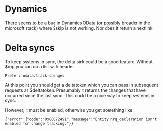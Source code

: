 # Dynamics

There seems to be a bug in Dynamics OData (or possibly broader in the microsoft stack) where $skip is not working.
Nor does it return a nextlink 

# Delta syncs

To keep systems in sync, the delta sink could be a good feature. Without $top you can do a list with header

```
Prefer: odata.track-changes
```

At this point you should get a deltatoken which you can pass in subsequent requests as $deltatoken. Presumably it returns the changes that have occurred since the last sync.
This could be a nice way to keep systems in sync.

However, it must be enabled, otherwise you get something like:

```
{"error":{"code":"0x80072491","message":"Entity nrq_declaration isn't enabled for change tracking."}}
```